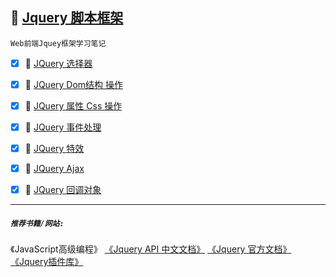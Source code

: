:checkered_flag: <a href="#top" id="top">Jquery 脚本框架</a>
-----
`Web前端Jquey框架学习笔记`


 - [x] :maple_leaf: [JQuery 选择器 ](https://github.com/kickgod/Front-End/blob/master/Jquery/JquerySelector.md) 

 - [x] :maple_leaf: [JQuery Dom结构 操作 ](https://github.com/kickgod/Front-End/blob/master/Jquery/JqueryDomCorporation.md) 

 - [x] :maple_leaf: [JQuery 属性 Css 操作 ](https://github.com/kickgod/Front-End/blob/master/Jquery/JqueryProperty.md) 

 - [x] :maple_leaf: [JQuery 事件处理 ](https://github.com/kickgod/Front-End/blob/master/Jquery/JqueryEvent.md)

 - [x] :maple_leaf: [JQuery 特效 ](https://github.com/kickgod/Front-End/blob/master/Jquery/QueryEffect.md) 
 
 - [x] :maple_leaf: [JQuery Ajax ](https://github.com/kickgod/Front-End/blob/master/Jquery/QueryEffect.md) 

 - [x] :maple_leaf: [JQuery 回调对象 ](https://github.com/kickgod/Front-End/blob/master/Jquery/JqueryCallBack.md) 
 
 ----
 ##### **`推荐书籍/网站:`**

 《JavaScript高级编程》  [《Jquery API 中文文档》](http://jquery.cuishifeng.cn/)  [《Jquery 官方文档》](https://jquery.com/) [《Jquery插件库》](http://www.jq22.com/)
 
